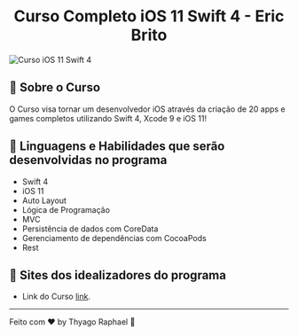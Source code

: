 <h1 align="center">
    Curso Completo iOS 11 Swift 4 - Eric Brito
</h1

<h1 align="center">
    <img alt="Curso iOS 11 Swift 4" title="Curso iOS 11 Swift 4" src=".images/logo.jpg" /> 
</h1>

<br>

## 🔖  Sobre o Curso

O Curso visa tornar um desenvolvedor iOS através da criação de 20 apps e games completos utilizando Swift 4, Xcode 9 e iOS 11!
<br>

## 🚀 Linguagens e Habilidades que serão desenvolvidas no programa

- Swift 4
- iOS 11
- Auto Layout
- Lógica de Programação
- MVC
- Persistência de dados com CoreData
- Gerenciamento de dependências com CocoaPods
- Rest

## 🔖 Sites dos idealizadores do programa

- Link do Curso [link](https://www.udemy.com/course/curso-completo-de-desenvolvimento-ios11swift4/).

---

Feito com ♥  by Thyago Raphael :wave:
